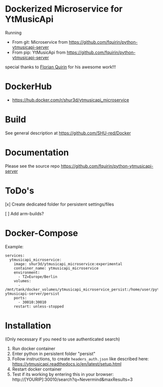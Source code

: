 # Dockerized Microservice for YtMusicApi
Running
- From git: Microservice from https://github.com/fquirin/python-ytmusicapi-server
- From pip: YtMusicApi from https://github.com/fquirin/python-ytmusicapi-server

special thanks to
[Florian Quirin](https://github.com/fquirin)
for his awesome work!!!

# DockerHub

- https://hub.docker.com/r/shur3d/ytmusicapi_microservice

# Build

See general description at https://github.com/SHU-red/Docker

# Documentation
Please see the source repo
https://github.com/fquirin/python-ytmusicapi-server

# ToDo's
[x] Create dedicated folder for persistent settings/files

[ ] Add arm-builds?

# Docker-Compose
Example:
```
services:
  ytmusicapi_microservice:
    image: shur3d/ytmusicapi_microservice:experimental
    container_name: ytmusicapi_microservice
    environment:
      - TZ=Europe/Berlin
    volumes:
      - /mnt/tank/docker_volumes/ytmusicapi_microservice_persist:/home/user/python-ytmusicapi-server/persist
    ports:
      - 30010:30010
    restart: unless-stopped
```

# Installation
(Only necessary if you need to use authenticated search)
1. Run docker container
2. Enter python in persistent folder "persist"
3. Follow instructions, to create `headers_auth.json` like described here: https://ytmusicapi.readthedocs.io/en/latest/setup.html
4. Restart docker container
5. Test if its working by entering this in your browser: http://[YOURIP]:30010/search?q=Nevermind&maxResults=3

